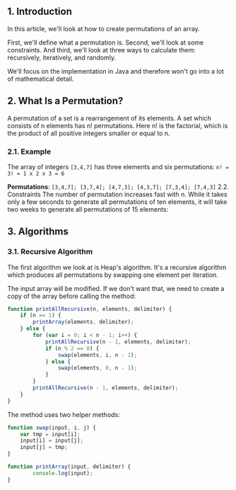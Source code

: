 ## 1. Introduction
In this article, we'll look at how to create permutations of an array.

First, we'll define what a permutation is. Second, we'll look at some constraints. And third, we'll look at three ways to calculate them: recursively, iteratively, and randomly.

We'll focus on the implementation in Java and therefore won't go into a lot of mathematical detail.

## 2. What Is a Permutation?
A permutation of a set is a rearrangement of its elements. A set which consists of n elements has n! permutations. Here n! is the factorial, which is the product of all positive integers smaller or equal to n.

### 2.1. Example
The array of integers `[3,4,7]` has three elements and six permutations:
`n! = 3! = 1 x 2 x 3 = 6`

**Permutations**: `[3,4,7]; [3,7,4]; [4,7,3]; [4,3,7]; [7,3,4]; [7,4,3]`
2.2. Constraints
The number of permutation increases fast with n. While it takes only a few seconds to generate all permutations of ten elements, it will take two weeks to generate all permutations of 15 elements:

## 3. Algorithms
### 3.1. Recursive Algorithm
The first algorithm we look at is Heap's algorithm. It's a recursive algorithm which produces all permutations by swapping one element per iteration.

The input array will be modified. If we don't want that, we need to create a copy of the array before calling the method:
```js
function printAllRecursive(n, elements, delimiter) {
    if (n == 1) {
        printArray(elements, delimiter);
    } else {
        for (var i = 0; i < n - 1; i++) {
            printAllRecursive(n - 1, elements, delimiter);
            if (n % 2 == 0) {
                swap(elements, i, n - 1);
            } else {
                swap(elements, 0, n - 1);
            }
        }
        printAllRecursive(n - 1, elements, delimiter);
    }
}
```
The method uses two helper methods:

```js
function swap(input, i, j) {
    var tmp = input[i];
    input[i] = input[j];
    input[j] = tmp;
}

function printArray(input, delimiter) {
        console.log(input);
}
```